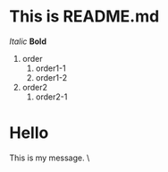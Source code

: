# This is README.md 

*Italic*
**Bold**

1. order
	1. order1-1
	1. order1-2
1. order2
	1. order2-1
# Hello
This is my message. \
